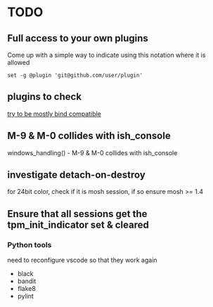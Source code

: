 # TODO

## Full access to your own plugins

Come up with a simple way to indicate using this notation where it is allowed

`set -g @plugin 'git@github.com/user/plugin'`

## plugins to check

[try to be mostly bind compatible](https://github.com/tmux-plugins/tmux-pain-control)

## M-9 & M-0 collides with ish_console

windows_handling() - M-9 & M-0 collides with ish_console

## investigate detach-on-destroy

for 24bit color, check if it is mosh session, if so ensure mosh >= 1.4

## Ensure that all sessions get the tpm_init_indicator set & cleared

### Python tools

need to reconfigure vscode so that they work again

- black
- bandit
- flake8
- pylint
